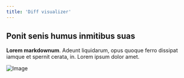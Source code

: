 ```yaml
---
title: 'Diff visualizer'
---
```


## Ponit senis humus inmitibus suas

**Lorem markdownum**. Adeunt liquidarum, opus quoque ferro dissipat iamque et
spernit cerata, in. Lorem ipsum dolor amet.

![Image](foo/bar.png)

